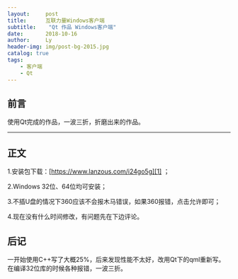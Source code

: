 ```yaml
---
layout:     post
title:      互联力量Windows客户端
subtitle:    "Qt 作品 Windows客户端"
date:       2018-10-16
author:     Ly
header-img: img/post-bg-2015.jpg
catalog: true
tags:
	- 客户端
	- Qt
---
```


## 前言

使用Qt完成的作品，一波三折，折磨出来的作品。


---

## 正文

1.安装包下载：[https://www.lanzous.com/i24go5g][1] ；

2.Windows 32位、64位均可安装；

3.不插U盘的情况下360应该不会报木马错误，如果360报错，点击允许即可；

4.现在没有什么时间修改，有问题先在下边评论。

## 后记

一开始使用C++写了大概25%，后来发现性能不太好，改用Qt下的qml重新写。在编译32位库的时候各种报错，一波三折。

[1]:	https://www.lanzous.com/i24go5g
